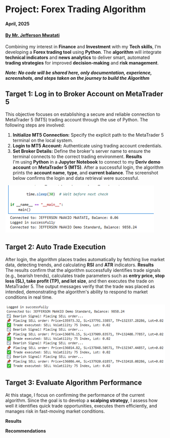 # Project: Forex Trading Algorithm
#### **April, 2025** 
#### [**By Mr. Jefferson Mwatati**](https://github.com/jeffersonmwatati)
Combining my interest in **Finance** and **Investment** with my **Tech skills**, I’m developing a **Forex trading tool** using **Python**. The **algorithm** will integrate **technical indicators** and **news analytics** to deliver smart, automated **trading strategies** for improved **decision-making** and **risk management**.

***Note: No code will be shared here, only documentation, experience, screenshots, and steps taken on the journey to build the Algorithm***

## Target 1: Log in to Broker Account on MetaTrader 5
This objective focuses on establishing a secure and reliable connection to MetaTrader 5 (MT5) trading account through the use of Python. The following steps are involved:
   1. **Initialize MT5 Connection:** Specify the explicit path to the MetaTrader 5 terminal on the local system.
   2. **Login to MT5 Account:** Authenticate using trading account credentials.
   3. **Set Broker Details:** Define the broker's server name to ensure the terminal connects to the correct trading environment.
**Results** <br/>
I'm using **Python** in a **Jupyter Notebook** to connect to my **Deriv demo account** on **MetaTrader 5 (MT5)**. After a successful login, the algorithm prints the **account name**, **type**, and **current balance**.
The screenshot below confirms the login and data retrieval were successful.
<p align="left"> <img src="img/login-successful.PNG" alt="Login Successful"> </p>

## Target 2: Auto Trade Execution
After login, the algorithm places trades automatically by fetching live market data, detecting trends, and calculating **RSI** and **ATR** indicators.
**Results** <br/>
The results confirm that the algorithm successfully identifies trade signals (e.g., bearish trends), calculates trade parameters such as **entry price, stop loss (SL), take profit (TP), and lot size**, and then executes the trade on MetaTrader 5. The output messages verify that the trade was placed as intended, demonstrating the algorithm's ability to respond to market conditions in real time.
<p align="left"> <img src="img/place-trade1.PNG" alt="Place Trade"> </p>

## Target 3: Evaluate Algorithm Performance
At this stage, I focus on confirming the performance of the current algorithm. Since the goal is to develop a **scalping strategy**, I assess how well it identifies quick trade opportunities, executes them efficiently, and manages risk in fast-moving market conditions.

**Results** <br/>

**Recommendations** <br/>

